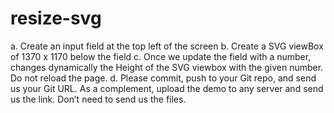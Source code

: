 # resize-svg
a. Create an input field at the top left of the screen b. Create a SVG viewBox of 1370 x 1170 below the field c. Once we update the field with a number, changes dynamically the Height of the SVG viewbox with the given number. Do not reload the page. d. Please commit, push to your Git repo, and send us your Git URL. As a complement, upload the demo to any server and send us the link. Don’t need to send us the files.
